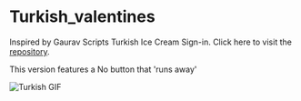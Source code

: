# Turkish_valentines
Inspired by Gaurav Scripts Turkish Ice Cream Sign-in.
Click here to visit the [repository](https://github.com/GauravScripts/Turkish_icecream_sign_in).

This version features a No button that 'runs away'

![Turkish GIF](https://github.com/Raph-royalty/turkish-valentines/blob/main/demo/turkish.gif)



